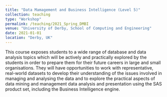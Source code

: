 ```yaml
---
title: "Data Mamagement and Business Intelligence (Level 5)"
collection: teaching
type: "Workshop"
permalink: /teaching/2021_Spring_DMBI
venue: "University of Derby, School of Computing and Engineering"
date: 2021-01-01
location: "Derby, UK"
---
```


This course exposes students to a wide range of database and data analysis topics which will be actively and practically explored by the students in order to prepare them for their future careers in large and small organisations. They will have opportunities to work with representative, real-world datasets to develop their understanding of the issues involved in managing and analysing the data and to explore the practical aspects of data mining and management data analysis and presentation using the SAS product set, including the Business Intelligence engine.
